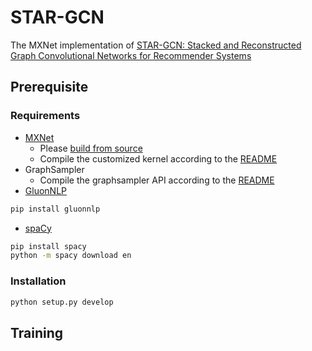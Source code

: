 # STAR-GCN
The MXNet implementation of [STAR-GCN: Stacked and Reconstructed Graph Convolutional Networks for Recommender Systems](https://arxiv.org/pdf/1905.13129.pdf)

## Prerequisite

### Requirements
  * [MXNet](https://mxnet.incubator.apache.org/) 
    * Please [build from source](https://mxnet.incubator.apache.org/versions/master/install/ubuntu_setup.html#build-mxnet-from-source)
    * Compile the customized kernel according to the [README](https://github.com/jennyzhang0215/STAR-GCN/blob/master/seg_ops_cuda)
  * GraphSampler
    * Compile the graphsampler API according to the [README](https://github.com/jennyzhang0215/STAR-GCN/blob/master/GraphSampler)
  * [GluonNLP](https://gluon-nlp.mxnet.io/)
```bash
pip install gluonnlp
```

 * [spaCy](https://spacy.io/usage)
 ```bash
 pip install spacy
 python -m spacy download en
 ```

### Installation
```bash
python setup.py develop
```

## Training
